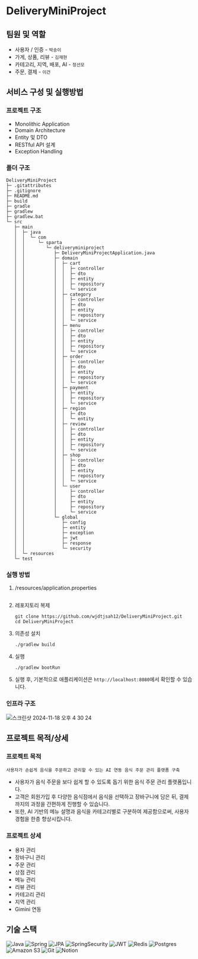 # DeliveryMiniProject

## 팀원 및 역할

- 사용자 / 인증 - `박송이`
- 가게, 상품, 리뷰 - `김재현`
- 카테고리, 지역, 배포, AI - `정선모`
- 주문, 결제 - `이건`

## 서비스 구성 및 실행방법

### 프로젝트 구조

- Monolithic Application
- Domain Architecture
- Entity 및 DTO
- RESTful API 설계
- Exception Handling

### 폴더 구조

```
DeliveryMiniProject
├─ .gitattributes
├─ .gitignore
├─ README.md
├─ build
├─ gradle
├─ gradlew
├─ gradlew.bat
└─ src
   ├─ main
   │  ├─ java
   │  │  └─ com
   │  │     └─ sparta
   │  │        └─ deliveryminiproject
   │  │           ├─ DeliveryMiniProjectApplication.java
   │  │           ├─ domain
   │  │           │  ├─ cart
   │  │           │  │  ├─ controller
   │  │           │  │  ├─ dto
   │  │           │  │  ├─ entity
   │  │           │  │  ├─ repository
   │  │           │  │  └─ service
   │  │           │  ├─ category
   │  │           │  │  ├─ controller
   │  │           │  │  ├─ dto
   │  │           │  │  ├─ entity
   │  │           │  │  ├─ repository
   │  │           │  │  └─ service
   │  │           │  ├─ menu
   │  │           │  │  ├─ controller
   │  │           │  │  ├─ dto
   │  │           │  │  ├─ entity
   │  │           │  │  ├─ repository
   │  │           │  │  └─ service
   │  │           │  ├─ order
   │  │           │  │  ├─ controller
   │  │           │  │  ├─ dto
   │  │           │  │  ├─ entity
   │  │           │  │  ├─ repository
   │  │           │  │  └─ service
   │  │           │  ├─ payment
   │  │           │  │  ├─ entity
   │  │           │  │  ├─ repository
   │  │           │  │  └─ service
   │  │           │  ├─ region
   │  │           │  │  ├─ dto
   │  │           │  │  └─ entity
   │  │           │  ├─ review
   │  │           │  │  ├─ controller
   │  │           │  │  ├─ dto
   │  │           │  │  ├─ entity
   │  │           │  │  ├─ repository
   │  │           │  │  └─ service
   │  │           │  ├─ shop
   │  │           │  │  ├─ controller
   │  │           │  │  ├─ dto
   │  │           │  │  ├─ entity
   │  │           │  │  ├─ repository
   │  │           │  │  └─ service
   │  │           │  └─ user
   │  │           │     ├─ controller
   │  │           │     ├─ dto
   │  │           │     ├─ entity
   │  │           │     ├─ repository
   │  │           │     └─ service
   │  │           └─ global
   │  │              ├─ config
   │  │              ├─ entity
   │  │              ├─ exception
   │  │              ├─ jwt
   │  │              ├─ response
   │  │              └─ security
   │  └─ resources
   └─ test
```

### 실행 방법

1. /resources/application.properties

    ```
    
    ```

2. 레포지토리 복제

    ```
    git clone https://github.com/wjdtjsah12/DeliveryMiniProject.git
    cd DeliveryMiniProject
    ```

3. 의존성 설치

    ```
    ./gradlew build
    ```

4. 실행

    ```
    ./gradlew bootRun
    ```

5. 실행 후, 기본적으로 애플리케이션은 `http://localhost:8080`에서 확인할 수 있습니다.

### 인프라 구조

![스크린샷 2024-11-18 오후 4 30 24](https://github.com/user-attachments/assets/c7dbd99c-cf67-42eb-b09e-229417628ceb)

## 프로젝트 목적/상세

### 프로젝트 목적

```
사용자가 손쉽게 음식을 주문하고 관리할 수 있는 AI 연동 음식 주문 관리 플랫폼 구축
```

- 사용자가 음식 주문을 보다 쉽게 할 수 있도록 돕기 위한 음식 주문 관리 플랫폼입니다.
- 고객은 회원가입 후 다양한 음식점에서 음식을 선택하고 장바구니에 담은 뒤, 결제까지의 과정을 간편하게 진행할 수 있습니다.
- 또한, AI 기반의 메뉴 설명과 음식을 카테고리별로 구분하여 제공함으로써, 사용자 경험을 한층 향상시킵니다.

### 프로젝트 상세

- 용자 관리
- 장바구니 관리
- 주문 관리
- 상점 관리
- 메뉴 관리
- 리뷰 관리
- 카테고리 관리
- 지역 관리
- Gimini 연동

## 기술 스택

![Java](https://img.shields.io/badge/java(17)-%23ED8B00.svg?style=for-the-badge&logo=openjdk&logoColor=white)
![Spring](https://img.shields.io/badge/spring(3.3.5)-%236DB33F.svg?style=for-the-badge&logo=spring&logoColor=white)
![JPA](https://img.shields.io/badge/JPA(6.5.3)-%1997B54e.svg?style=for-the-badge)
![SpringSecurity](https://img.shields.io/badge/SpringSecurity-168363?style=for-the-badge)
![JWT](https://img.shields.io/badge/JWT(0.11.5)-black?style=for-the-badge&logo=JSON%20web%20tokens)
![Redis](https://img.shields.io/badge/redis(7.2.6)-%23DD0031.svg?style=for-the-badge&logo=redis&logoColor=white)
![Postgres](https://img.shields.io/badge/postgresql(17.1)-%23316192.svg?style=for-the-badge&logo=postgresql&logoColor=white)
![Amazon S3](https://img.shields.io/badge/Amazon%20S3-FF6600?style=for-the-badge&logo=amazons3&logoColor=white)
![Git](https://img.shields.io/badge/git-%23F05033.svg?style=for-the-badge&logo=git&logoColor=white)
![Notion](https://img.shields.io/badge/Notion-%23008DE4.svg?style=for-the-badge&logo=notion&logoColor=white)